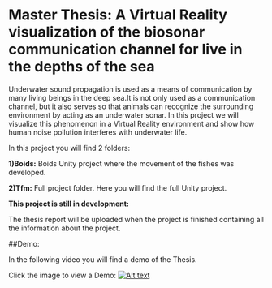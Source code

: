 # Master Thesis: A Virtual Reality visualization of the biosonar communication channel for live in the depths of the sea

Underwater sound propagation is used as a means of communication by many living beings in the deep sea.It is not only used as a communication channel, but it also serves so that animals can recognize the surrounding environment by acting as an underwater sonar. In this project we will visualize this phenomenon in a Virtual Reality environment and show how human noise pollution interferes with underwater life.

In this project you will find 2 folders:

**1)Boids:** Boids Unity project where the movement of the fishes was developed. 

**2)Tfm:** Full project folder. Here you will find the full Unity project.

**This project is still in development:**

The thesis report will be uploaded when the project is finished containing all the information about the project.


##Demo:

In the following video you will find a demo of the Thesis.

Click the image to view a Demo:
[![Alt text](https://i9.ytimg.com/vi/AnN_gtZECcY/mq1.jpg?sqp=CP_2ivYF&rs=AOn4CLCtaoXQgHwFJECI2Cd1QykhIjVUAQ)](https://www.youtube.com/watch?v=AnN_gtZECcY)
